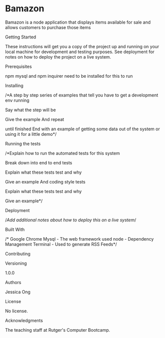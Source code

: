 # Bamazon

Bamazon is a node application that displays items available for sale and allows customers to purchase those items

Getting Started

These instructions will get you a copy of the project up and running on your local machine for development and testing purposes. See deployment for notes on how to deploy the project on a live system.

Prerequisites

npm mysql and npm inquirer need to be installed for this to run 

Installing

/*A step by step series of examples that tell you have to get a development env running

Say what the step will be

Give the example
And repeat

until finished
End with an example of getting some data out of the system or using it for a little demo*/

Running the tests

/*Explain how to run the automated tests for this system

Break down into end to end tests

Explain what these tests test and why

Give an example
And coding style tests

Explain what these tests test and why

Give an example*/

Deployment

/*Add additional notes about how to deploy this on a live system*/

Built With

/* Google Chrome
Mysql - The web framework used
node - Dependency Management
Terminal - Used to generate RSS Feeds*/

Contributing

Versioning

1.0.0

Authors

Jessica Ong

License

No license.

Acknowledgments

The teaching staff at Rutger's Computer Bootcamp.

